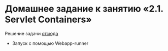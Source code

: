 # Домашнее задание к занятию «2.1. Servlet Containers»

Решение задачи [отсюда](https://github.com/netology-code/jspr-homeworks/tree/master/04_servlets)

+ Запуск с помощью Webapp-runner

